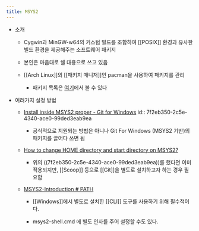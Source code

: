 ```yaml
---
title: MSYS2
---
```


- 소개
	 - Cygwin과 MinGW-w64의 커스텀 빌드를 조합하여 [[POSIX]] 환경과 유사한 빌드 환경을 제공해주는 소프트웨어 패키지

	 - 본인은 마음대로 쉘 대용으로 쓰고 있음

	 - [[Arch Linux]]의 [[패키지 매니저]]인 pacman을 사용하여 패키지를 관리
		 - 패키지 목록은 [여기](https://packages.msys2.org/)에서 볼 수 있다

- 여러가지 설정 방법
	 - [Install inside MSYS2 proper - Git for Windows](https://github.com/git-for-windows/git/wiki/Install-inside-MSYS2-proper)
id:: 7f2eb350-2c5e-4340-ace0-99ded3eab9ea
		 - 공식적으로 지원되는 방법은 아니나 Git For Windows (MSYS2 기반)의 패키지를 끌어다 쓰면 됨

	 - [How to change HOME directory and start directory on MSYS2?](https://stackoverflow.com/questions/33942924/how-to-change-home-directory-and-start-directory-on-msys2)
		 - 위의 ((7f2eb350-2c5e-4340-ace0-99ded3eab9ea))를 했다면 이미 적용되지만, [[Scoop]] 등으로 [[Git]]을 별도로 설치하고자 하는 경우 필요함

	 - [MSYS2-Introduction # PATH](https://www.msys2.org/wiki/MSYS2-introduction/#path)
		 - [[Windows]]에서 별도로 설치한 [[CLI]] 도구를 사용하기 위해 필수적이다.

		 - msys2-shell.cmd 에 별도 인자를 주어 설정할 수도 있다.
